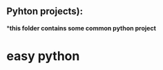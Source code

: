 ## Pyhton projects):

***this folder contains some common python project**
# easy python <python made easy >

